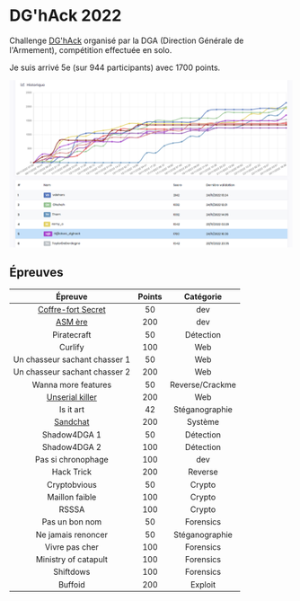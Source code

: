 # DG'hAck 2022

Challenge [DG'hAck](https://www.dghack.fr/) organisé par la DGA (Direction Générale de l'Armement), compétition effectuée en solo.

Je suis arrivé 5e (sur 944 participants) avec 1700 points.

![scoreboard](images/scoreboard.png)

## Épreuves

| Épreuve | Points | Catégorie |
|:-------:|:------:|:---------:|
| [Coffre-fort Secret](Dev/Coffre.md) | 50 | dev |
| [ASM ère](Dev/ASM.md) | 200 | dev |
| Piratecraft | 50 | Détection |
| Curlify | 100 | Web |
| Un chasseur sachant chasser 1 | 50 | Web |
| Un chasseur sachant chasser 2 | 200 | Web |
| Wanna more features | 50 | Reverse/Crackme |
| [Unserial killer](Web/Unserial.md) | 200 | Web |
| Is it art | 42 | Stéganographie |
| [Sandchat](Systeme/Sandchat.md) | 200 | Système |
| Shadow4DGA 1 | 50 | Détection |
| Shadow4DGA 2 | 100 | Détection |
| Pas si chronophage | 100 | dev |
| Hack Trick | 200 | Reverse |
| Cryptobvious | 50 | Crypto |
| Maillon faible | 100 | Crypto |
| RSSSA | 100 | Crypto |
| Pas un bon nom | 50 | Forensics |
| Ne jamais renoncer | 50 | Stéganographie |
| Vivre pas cher | 100 | Forensics |
| Ministry of catapult | 100 | Forensics |
| Shiftdows | 100 | Forensics |
| Buffoid | 200 | Exploit |
